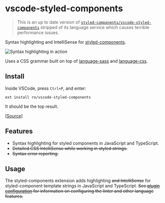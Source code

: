 # vscode-styled-components

> This is an up to date version of [`styled-components/vscode-styled-components`](https://github.com/styled-components/vscode-styled-components) stripped of its language service which causes terrible performance issues.


Syntax highlighting and IntelliSense for [styled-components](https://github.com/styled-components/styled-components).

![Syntax highlighting in action](demo.png)

Uses a CSS grammar built on top of [language-sass](https://github.com/atom/language-sass) and [language-css](https://github.com/atom/language-css).

## Install

Inside VSCode, press `Ctrl+P`, and enter:

```
ext install ro/vscode-styled-components
```

It should be the top result.

[[Source](https://marketplace.visualstudio.com/items?itemName=ro.vscode-styled-components)]

## Features

- Syntax highlighting for styled components in JavaScript and TypeScript.
- ~~Detailed CSS IntelliSense while working in styled strings.~~
- ~~Syntax error reporting.~~

## Usage

The styled-components extension adds highlighting ~~and IntelliSense~~ for styled-component template strings in JavaScript and TypeScript. ~~See [plugin configuration](https://github.com/Microsoft/typescript-styled-plugin#configuration) for information on configuring the linter and other language features.~~
